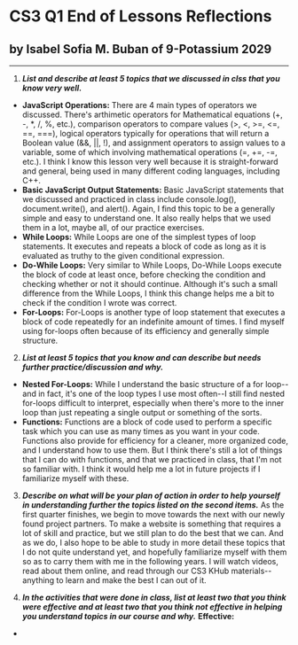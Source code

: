 # **CS3 Q1 End of Lessons Reflections**
## by **Isabel Sofia M. Buban** of **9-Potassium 2029**

***
1. _**List and describe at least 5 topics that we discussed in clss that you know very well.**_
* **JavaScript Operations:** There are 4 main types of operators we discussed. There's arthimetic operators for Mathematical equations (+, -, *, /, %, etc.), comparison operators to compare values (>, <, >=, <=, ==, ===), logical operators typically for operations that will return a Boolean value (&&, ||, !), and assignment operators to assign values to a variable, some of which involving mathematical operations (=, +=, -=, etc.). I think I know this lesson very well because it is straight-forward and general, being used in many different coding languages, including C++.
* **Basic JavaScript Output Statements:** Basic JavaScript statements that we discussed and practiced in class include console.log(), document.write(), and alert(). Again, I find this topic to be a generally simple and easy to understand one. It also really helps that we used them in a lot, maybe all, of our practice exercises.
* **While Loops:** While Loops are one of the simplest types of loop statements. It executes and repeats a block of code as long as it is evaluated as truthy to the given conditional expression.
* **Do-While Loops:** Very similar to While Loops, Do-While Loops execute the block of code at least once, before checking the condition and checking whether or not it should continue. Although it's such a small difference from the While Loops, I think this change helps me a bit to check if the condition I wrote was correct.
* **For-Loops:** For-Loops is another type of loop statement that executes a block of code repeatedly for an indefinite amount of times. I find myself using for-loops often because of its efficiency and generally simple structure.

2. _**List at least 5 topics that you know and can describe but needs further practice/discussion and why.**_
* **Nested For-Loops:**  While I understand the basic structure of a for loop--and in fact, it's one of the loop types I use most often--I still find nested for-loops difficult to interpret, especially when there's more to the inner loop than just repeating a single output or something of the sorts.
* **Functions:** Functions are a block of code used to perform a specific task which you can use as many times as you want in your code. Functions also provide for efficiency for a cleaner, more organized code, and I understand how to use them. But I think there's still a lot of things that I can do with functions, and that we practiced in class, that I'm not so familiar with. I think it would help me a lot in future projects if I familiarize myself with these.

3. _**Describe on what will be your plan of action in order to help yourself in understanding further the topics listed on the second items.**_
As the first quarter finishes, we begin to move towards the next with our newly found project partners. To make a website is something that requires a lot of skill and practice, but we still plan to do the best that we can. And as we do, I also hope to be able to study in more detail these topics that I do not quite understand yet, and hopefully familiarize myself with them so as to carry them with me in the following years. I will watch videos, read about them online, and read through our CS3 KHub materials--anything to learn and make the best I can out of it.

4. _**In the activities that were done in class, list at least two that you think were effective and at least two that you think not effective in helping you understand topics in our course and why.**_
**Effective:**
* 

